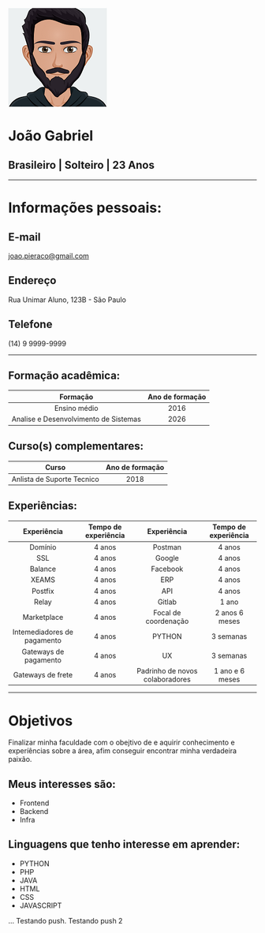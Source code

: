 <picture>
  <source media="(prefers-color-scheme: dark)" srcset="https://github.com/joao-pieraco/curriculo/blob/b4a0bf7250011d0aabb907c6364a99b0feb17224/avatar-gratuit2.png">
  <source media="(prefers-color-scheme: light)" srcset="https://github.com/joao-pieraco/curriculo/blob/b4a0bf7250011d0aabb907c6364a99b0feb17224/avatar-gratuit2.png">
  <img alt="Shows an illustrated sun in light mode and a moon with stars in dark mode." src="https://github.com/joao-pieraco/curriculo/blob/b4a0bf7250011d0aabb907c6364a99b0feb17224/avatar-gratuit2.png">
</picture> 

# João Gabriel

## Brasileiro | Solteiro | 23 Anos

---
# Informações pessoais:
## E-mail
joao.pieraco@gmail.com

## Endereço
Rua Unimar Aluno, 123B - São Paulo

## Telefone
(14) 9 9999-9999

 ---
## Formação acadêmica:
| Formação | Ano de formação |
|:--------:|:---------------:|
| Ensino médio                          | 2016  |
| Analise e Desenvolvimento de Sistemas | 2026  |

## Curso(s) complementares:
| Curso | Ano de formação |
|:-----:|:---------------:|
| Anlista de Suporte Tecnico | 2018 |

## Experiências:
| Experiência | Tempo de experiência | Experiência | Tempo de experiência |
|:-----------:|:--------------------:|:------------:|:-------------:|
| Domínio | 4 anos | Postman | 4 anos |
| SSL | 4 anos | Google | 4 anos |
| Balance | 4 anos | Facebook | 4 anos |
| XEAMS | 4 anos | ERP | 4 anos |
| Postfix | 4 anos | API | 4 anos |
| Relay | 4 anos | Gitlab | 1 ano |
| Marketplace | 4 anos | Focal de coordenação | 2 anos 6 meses |
| Intemediadores de pagamento | 4 anos | PYTHON | 3 semanas |
| Gateways de pagamento | 4 anos | UX | 3 semanas |
| Gateways de frete | 4 anos | Padrinho de novos colaboradores | 1 ano e 6 meses |

---
# Objetivos

Finalizar minha faculdade com o obejtivo de e aquirir conhecimento e experíências sobre a área, afim conseguir encontrar minha verdadeira paixão.

## Meus interesses são:
- Frontend
- Backend
- Infra

## Linguagens que tenho interesse em aprender:
- PYTHON
- PHP
- JAVA
- HTML
- CSS
- JAVASCRIPT

...
Testando push.
Testando push 2
